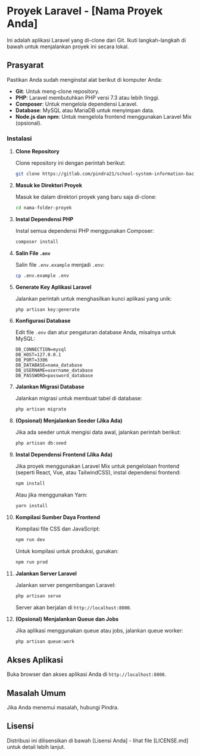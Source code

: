 
# Proyek Laravel - [Nama Proyek Anda]

Ini adalah aplikasi Laravel yang di-clone dari Git. Ikuti langkah-langkah di bawah untuk menjalankan proyek ini secara lokal.

## Prasyarat

Pastikan Anda sudah menginstal alat berikut di komputer Anda:

- **Git**: Untuk meng-clone repository.
- **PHP**: Laravel membutuhkan PHP versi 7.3 atau lebih tinggi.
- **Composer**: Untuk mengelola dependensi Laravel.
- **Database**: MySQL atau MariaDB untuk menyimpan data.
- **Node.js dan npm**: Untuk mengelola frontend menggunakan Laravel Mix (opsional).

### Instalasi

1. **Clone Repository**
   
   Clone repository ini dengan perintah berikut:
   ```bash
   git clone https://gitlab.com/pindra21/school-system-information-backend.git
   ```

2. **Masuk ke Direktori Proyek**
   
   Masuk ke dalam direktori proyek yang baru saja di-clone:
   ```bash
   cd nama-folder-proyek
   ```

3. **Instal Dependensi PHP**

   Instal semua dependensi PHP menggunakan Composer:
   ```bash
   composer install
   ```

4. **Salin File `.env`**

   Salin file `.env.example` menjadi `.env`:
   ```bash
   cp .env.example .env
   ```

5. **Generate Key Aplikasi Laravel**

   Jalankan perintah untuk menghasilkan kunci aplikasi yang unik:
   ```bash
   php artisan key:generate
   ```

6. **Konfigurasi Database**

   Edit file `.env` dan atur pengaturan database Anda, misalnya untuk MySQL:
   ```plaintext
   DB_CONNECTION=mysql
   DB_HOST=127.0.0.1
   DB_PORT=3306
   DB_DATABASE=nama_database
   DB_USERNAME=username_database
   DB_PASSWORD=password_database
   ```

7. **Jalankan Migrasi Database**

   Jalankan migrasi untuk membuat tabel di database:
   ```bash
   php artisan migrate
   ```

8. **(Opsional) Menjalankan Seeder (Jika Ada)**

   Jika ada seeder untuk mengisi data awal, jalankan perintah berikut:
   ```bash
   php artisan db:seed
   ```

9. **Instal Dependensi Frontend (Jika Ada)**

   Jika proyek menggunakan Laravel Mix untuk pengelolaan frontend (seperti React, Vue, atau TailwindCSS), instal dependensi frontend:
   ```bash
   npm install
   ```

   Atau jika menggunakan Yarn:
   ```bash
   yarn install
   ```

10. **Kompilasi Sumber Daya Frontend**

    Kompilasi file CSS dan JavaScript:
    ```bash
    npm run dev
    ```

    Untuk kompilasi untuk produksi, gunakan:
    ```bash
    npm run prod
    ```

11. **Jalankan Server Laravel**

    Jalankan server pengembangan Laravel:
    ```bash
    php artisan serve
    ```

    Server akan berjalan di `http://localhost:8000`.

12. **(Opsional) Menjalankan Queue dan Jobs**

    Jika aplikasi menggunakan queue atau jobs, jalankan queue worker:
    ```bash
    php artisan queue:work
    ```

## Akses Aplikasi

Buka browser dan akses aplikasi Anda di `http://localhost:8000`.

## Masalah Umum

Jika Anda menemui masalah, hubungi Pindra.

## Lisensi

Distribusi ini dilisensikan di bawah [Lisensi Anda] - lihat file [LICENSE.md] untuk detail lebih lanjut.
